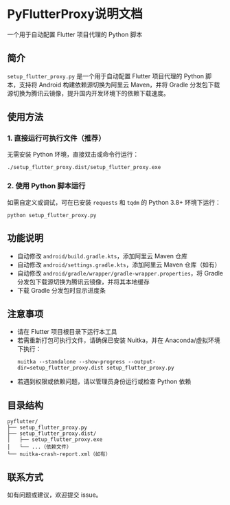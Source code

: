 # PyFlutterProxy说明文档
一个用于自动配置 Flutter 项目代理的 Python 脚本

## 简介

`setup_flutter_proxy.py` 是一个用于自动配置 Flutter 项目代理的 Python 脚本，支持将 Android 构建依赖源切换为阿里云 Maven，并将 Gradle 分发包下载源切换为腾讯云镜像，提升国内开发环境下的依赖下载速度。

## 使用方法

### 1. 直接运行可执行文件（推荐）

无需安装 Python 环境，直接双击或命令行运行：

```shell
./setup_flutter_proxy.dist/setup_flutter_proxy.exe
```

### 2. 使用 Python 脚本运行

如需自定义或调试，可在已安装 `requests` 和 `tqdm` 的 Python 3.8+ 环境下运行：

```shell
python setup_flutter_proxy.py
```

## 功能说明
- 自动修改 `android/build.gradle.kts`，添加阿里云 Maven 仓库
- 自动修改 `android/settings.gradle.kts`，添加阿里云 Maven 仓库（如有）
- 自动修改 `android/gradle/wrapper/gradle-wrapper.properties`，将 Gradle 分发包下载源切换为腾讯云镜像，并将其本地缓存
- 下载 Gradle 分发包时显示进度条

## 注意事项
- 请在 Flutter 项目根目录下运行本工具
- 若需重新打包可执行文件，请确保已安装 Nuitka，并在 Anaconda/虚拟环境下执行：
  ```shell
  nuitka --standalone --show-progress --output-dir=setup_flutter_proxy.dist setup_flutter_proxy.py
  ```
- 若遇到权限或依赖问题，请以管理员身份运行或检查 Python 依赖

## 目录结构
```
pyflutter/
├── setup_flutter_proxy.py
├── setup_flutter_proxy.dist/
│   ├── setup_flutter_proxy.exe
│   └── ...（依赖文件）
└── nuitka-crash-report.xml（如有）
```

## 联系方式
如有问题或建议，欢迎提交 issue。
